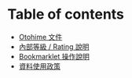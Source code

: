 # Table of contents

* [Otohime 文件](README.md)
* [內部等級  / Rating 說明](nei-bu-deng-ji-rating-shuo-ming.md)
* [Bookmarklet 操作說明](bookmarklet-help.md)
* [資料使用政策](data-policy.md)
